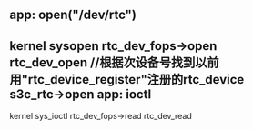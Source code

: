 app:   open("/dev/rtc")
------------------------------
kernel sysopen 
		rtc_dev_fops->open
			rtc_dev_open
				//根据次设备号找到以前用"rtc_device_register"注册的rtc_device
					s3c_rtc->open
app: 	ioctl
------------------------------------
kernel sys_ioctl 
	rtc_dev_fops->read 
		rtc_dev_read






 